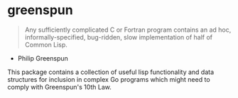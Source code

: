 greenspun
=========

> Any sufficiently complicated C or Fortran program contains an ad hoc, informally-specified, bug-ridden, slow implementation of half of Common Lisp.
- Philip Greenspun

This package contains a collection of useful lisp functionality and data structures for inclusion in complex Go programs which might need to comply with Greenspun's 10th Law.